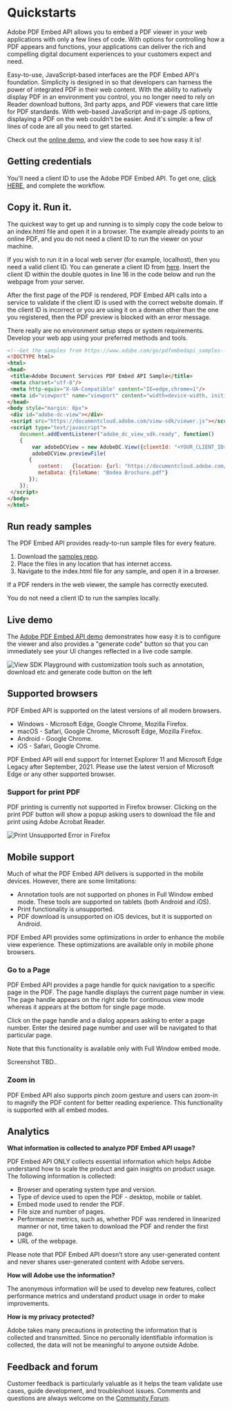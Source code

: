 # Quickstarts
<p>
Adobe PDF Embed API allows you to embed a PDF viewer in your web applications with only a few lines of code. With options for controlling how a PDF appears and functions, your applications can deliver the rich and compelling digital document experiences to your customers expect and need.


Easy-to-use, JavaScript-based interfaces are the PDF Embed API's
foundation. Simplicity is designed in so that developers can harness the
power of integrated PDF in their web content. With the ability to
natively display PDF in an environment you control, you no longer need
to rely on Reader download buttons, 3rd party apps, and PDF viewers that
care little for PDF standards. With web-based JavaScript and in-page JS
options, displaying a PDF on the web couldn't be easier. And it's
simple: a few of lines of code are all you need to get started.
</p>
<InlineAlert slots="text" />

Check out the [online demo](https://www.adobe.com/go/dcviewsdk_demo),
and view the code to see how easy it is!

## Getting credentials

You'll need a client ID to use the Adobe PDF Embed API. To
get one, [click HERE]( https://documentcloud.adobe.com/dc-integration-creation-app-cdn/main.html?api=pdf-embed-api), and
complete the workflow.

## Copy it. Run it.

The quickest way to get up and running is to simply copy the code below
to an index.html file and open it in a browser. The example already
points to an online PDF, and you do not need a client ID to run the
viewer on your machine.

If you wish to run it in a local web server (for example, localhost),
then you need a valid client ID. You can generate a client ID from
[here](https://documentcloud.adobe.com/dc-integration-creation-app-cdn/main.html?api=pdf-embed-api). Insert the client
ID within the double quotes in line 16 in the code below and run the
webpage from your server.

<InlineAlert slots="text"/>

After the first page of the PDF is rendered, PDF Embed API calls into a service to validate if the client ID is used with the correct website domain. If the client ID is incorrect or you are using it on a domain other than the one you registered, then the PDF preview is blocked with an error message.

There really are no environment setup steps or system requirements.
Develop your web app using your preferred methods and tools.

```html
<!--Get the samples from https://www.adobe.com/go/pdfembedapi_samples-->
<!DOCTYPE html>
<html>
<head>
 <title>Adobe Document Services PDF Embed API Sample</title>
 <meta charset="utf-8"/>
 <meta http-equiv="X-UA-Compatible" content="IE=edge,chrome=1"/>
 <meta id="viewport" name="viewport" content="width=device-width, initial-scale=1"/>
</head>
<body style="margin: 0px">
 <div id="adobe-dc-view"></div>
 <script src="https://documentcloud.adobe.com/view-sdk/viewer.js"></script>
 <script type="text/javascript">
    document.addEventListener("adobe_dc_view_sdk.ready", function()
    {
        var adobeDCView = new AdobeDC.View({clientId: "<YOUR_CLIENT_ID>", divId: "adobe-dc-view"});
        adobeDCView.previewFile(
       {
          content:   {location: {url: "https://documentcloud.adobe.com/view-sdk-demo/PDFs/Bodea Brochure.pdf"}},
          metaData: {fileName: "Bodea Brochure.pdf"}
       });
    });
 </script>
</body>
</html>
```

## Run ready samples

The PDF Embed API provides ready-to-run sample files for every feature.

1.  Download the [samples repo](https://www.adobe.com/go/pdfembedapi_samples).
2.  Place the files in any location that has internet access.
3.  Navigate to the index.html file for any sample, and open it in a
    browser.

If a PDF renders in the web viewer, the sample has correctly executed.

<InlineAlert slots="text"/>

You do not need a client ID to run the samples locally.

## Live demo

The [Adobe PDF Embed API
demo](https://www.adobe.com/go/dcviewsdk_demo) demonstrates how easy it
is to configure the viewer and also provides a "generate code" button so
that you can immediately see your UI changes reflected in a live code
sample.

![View SDK Playground with customization tools such as annotation, download etc and generate code button on the left](../images/playground.png)

## Supported browsers

PDF Embed API is supported on the latest versions of all modern
browsers.

-   Windows - Microsoft Edge, Google Chrome, Mozilla Firefox.
-   macOS - Safari, Google Chrome, Microsoft Edge, Mozilla Firefox.
-   Android - Google Chrome.
-   iOS - Safari, Google Chrome.

<InlineAlert slots="text"/>

PDF Embed API will end support for Internet Explorer 11 and Microsoft Edge Legacy after September, 2021. Please use the latest version of Microsoft Edge or any other supported browser.

### Support for print PDF

PDF printing is currently not supported in Firefox browser. Clicking on the print PDF button will show a popup asking users to download the file and print using Adobe Acrobat Reader.

![Print Unsupported Error in Firefox](../images/print_unsupported_FF.png)

## Mobile support

Much of what the PDF Embed API delivers is supported in the mobile
devices. However, there are some limitations:

-   Annotation tools are not supported on phones in Full Window embed
    mode. These tools are supported on tablets (both Android and iOS).
-   Print functionality is unsupported.
-   PDF download is unsupported on iOS devices, but it is supported on
    Android.

PDF Embed API provides some optimizations in order to enhance the mobile
view experience. These optimizations are available only in mobile phone
browsers.

<!-- ### View modes in mobile browsers

PDF Embed API provides a couple of view modes on mobile phone browsers
to enhance the viewing experience of the PDFs. Note that these modes are
available only with Full Window embed mode.

-   Continuous view mode: This mode displays all the document pages one
    after the other and users can easily navigate through the pages by
    scrolling up or down. This is the default view mode to render PDFs
    in mobile phone browsers.
-   Single Page view mode: This mode displays only a single document
    page at a time and doesn't show any adjoining page. Users can use
    the swipe gesture to navigate to other pages which will be displayed
    one at a time.

The view mode toggle is available in the top bar. Click on the toggle
and select the desired view mode from the dropdown.

**Continuous view mode**

<InlineAlert slots="text"/>

Screenshot TBD..

<!-- ![Continous Mode](../images/continuous_mode.png) -->

<!-- **Single page view mode**

<InlineAlert slots="text"/> -->

<!-- Screenshot TBD.. -->

<!-- ![Single Page Mode](../images/single_page_mode.png) -->

<!-- These view modes can also be set using the configuration variable
`defaultViewMode`. Set the appropriate value of the variable and pass it
as a preview configuration to the `previewFile` API. For details, see
[Menu and tool options](./howtos_ui.md#menu-and-tool-options). -->

### Go to a Page

PDF Embed API provides a page handle for quick navigation to a specific
page in the PDF. The page handle displays the current page number in
view. The page handle appears on the right side for continuous view mode
whereas it appears at the bottom for single page mode.

Click on the page handle and a dialog appears asking to enter a page
number. Enter the desired page number and user will be navigated to that
particular page.

Note that this functionality is available only with Full Window embed
mode.

<InlineAlert slots="text"/>

Screenshot TBD..

<!-- ![Go To Page Dialog](../images/goto_page.png) -->

### Zoom in

PDF Embed API also supports pinch zoom gesture and users can zoom-in to
magnify the PDF content for better reading experience. This
functionality is supported with all embed modes.

## Analytics

**What information is collected to analyze PDF Embed API usage?**

PDF Embed API ONLY collects essential information which helps Adobe understand how to scale the product and gain insights on product usage. The following information is collected:

-   Browser and operating system type and version.
-   Type of device used to open the PDF - desktop, mobile or tablet.
-   Embed mode used to render the PDF.
-   File size and number of pages.
-   Performance metrics, such as, whether PDF was rendered in linearized manner or not, time taken to download the PDF and render the first page.
-   URL of the webpage.

Please note that PDF Embed API doesn’t store any user-generated content and never shares user-generated content with Adobe servers.

**How will Adobe use the information?**

The anonymous information will be used to develop new features, collect performance metrics and understand product usage in order to make improvements.

**How is my privacy protected?**

Adobe takes many precautions in protecting the information that is collected and transmitted. Since no personally identifiable information is collected, the data will not be meaningful to anyone outside Adobe.

## Feedback and forum

Customer feedback is particularly valuable as it helps the team validate
use cases, guide development, and troubleshoot issues. Comments and
questions are always welcome on the [Community
Forum](https://community.adobe.com/t5/Document-Cloud-SDK/bd-p/Document-Cloud-SDK).
